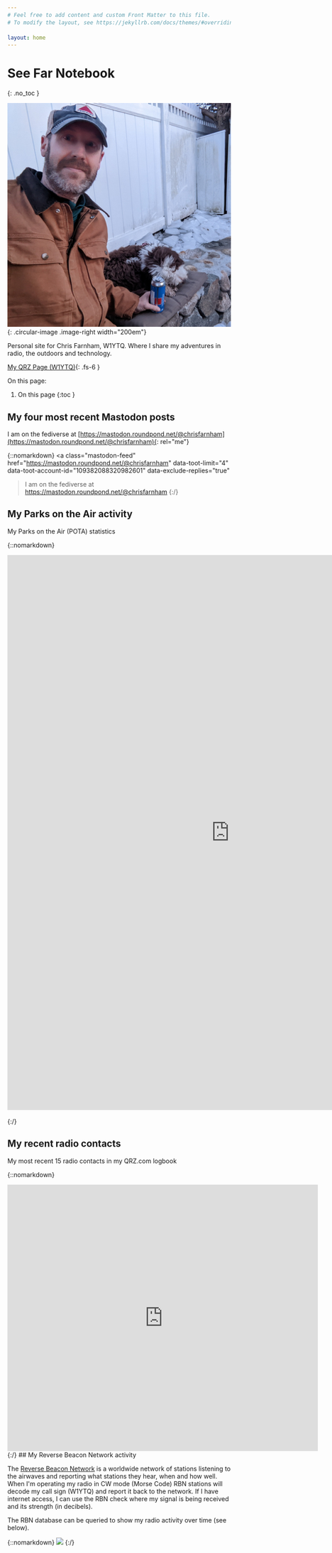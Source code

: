 ```yaml
---
# Feel free to add content and custom Front Matter to this file.
# To modify the layout, see https://jekyllrb.com/docs/themes/#overriding-theme-defaults

layout: home
---
```



# See Far Notebook
{: .no_toc }


![Blog author outside in the winter near a firepit with his dog Daisy](chris_daisy.jpg "Enjoying the fire pit with Daisy"){: .circular-image .image-right width="200em"}

Personal site for Chris Farnham, W1YTQ. Where I share my adventures in radio, the outdoors
and technology. 


[My QRZ Page (W1YTQ)](https://www.qrz.com/db/w1ytq){: .fs-6 }


On this page:

1. On this page
{:toc }


## My four most recent Mastodon posts

I am on the fediverse at [https://mastodon.roundpond.net/@chrisfarnham](https://mastodon.roundpond.net/@chrisfarnham){: rel="me"}


{::nomarkdown}
<a class="mastodon-feed"
   href="https://mastodon.roundpond.net/@chrisfarnham"
   data-toot-limit="4"
   data-toot-account-id="109382088320982601"
   data-exclude-replies="true"
   >I am on the fediverse at https://mastodon.roundpond.net/@chrisfarnham</a>
{:/}

## My Parks on the Air activity

My Parks on the Air (POTA) statistics

{::nomarkdown}
<p><iframe src="https://wd4dan.net/pota/?W1YTQ" height="1250" width="1000" frameborder="0" scrolling="no"></iframe></p>
{:/}

## My recent radio contacts

My most recent 15 radio contacts in my QRZ.com logbook

{::nomarkdown}
<iframe align="top" frameborder="0" height="600" scrolling="yes" src="https://logbook.qrz.com/lbstat/W1YTQ/" width="700"></iframe>
{:/}
## My Reverse Beacon Network activity

The [Reverse Beacon Network](https://www.reversebeacon.net/main.php) is a worldwide network 
of stations listening to the airwaves and reporting what stations they hear, when and how well. When I'm operating my radio
in CW mode (Morse Code) RBN stations will decode my call sign (W1YTQ) and report it back to the network. If I have internet access,
I can use the RBN check where my signal is being received and its strength (in decibels).

The RBN database can be queried to show my radio activity over time (see below).

{::nomarkdown}
<a href="https://rbn.telegraphy.de/activity/W1YTQ"><img src="https://rbn.telegraphy.de/activity/image/W1YTQ"></a>
{:/}
